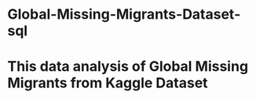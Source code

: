 # Global-Missing-Migrants-Dataset-sql

# This data analysis of Global Missing Migrants from Kaggle Dataset
